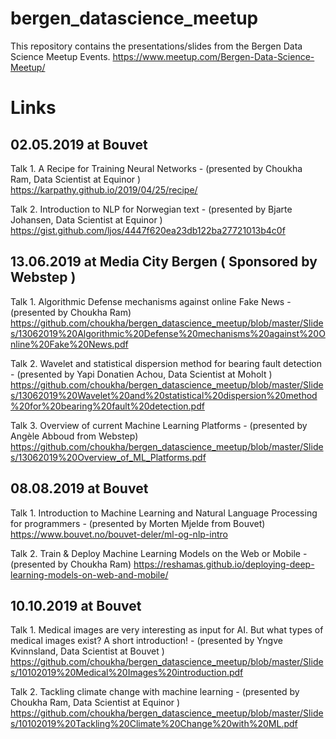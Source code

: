 # bergen_datascience_meetup
This repository contains the presentations/slides from the Bergen Data Science Meetup Events.
https://www.meetup.com/Bergen-Data-Science-Meetup/

# Links
## 02.05.2019 at Bouvet
Talk 1. A Recipe for Training Neural Networks - (presented by Choukha Ram, Data Scientist at Equinor )
https://karpathy.github.io/2019/04/25/recipe/

Talk 2. Introduction to NLP for Norwegian text - (presented by Bjarte Johansen, Data Scientist at Equinor )
https://gist.github.com/ljos/4447f620ea23db122ba27721013b4c0f

## 13.06.2019 at Media City Bergen ( Sponsored by Webstep )
Talk 1.  Algorithmic Defense mechanisms against online Fake News - (presented by Choukha Ram)
https://github.com/choukha/bergen_datascience_meetup/blob/master/Slides/13062019%20Algorithmic%20Defense%20mechanisms%20against%20Online%20Fake%20News.pdf

Talk 2. Wavelet and statistical dispersion method for bearing fault detection - (presented by Yapi Donatien Achou, Data Scientist at Moholt )
https://github.com/choukha/bergen_datascience_meetup/blob/master/Slides/13062019%20Wavelet%20and%20statistical%20dispersion%20method%20for%20bearing%20fault%20detection.pdf

Talk 3. Overview of current Machine Learning Platforms - (presented by Angèle Abboud from Webstep)
https://github.com/choukha/bergen_datascience_meetup/blob/master/Slides/13062019%20Overview_of_ML_Platforms.pdf

## 08.08.2019 at Bouvet
Talk 1. Introduction to Machine Learning and Natural Language Processing for programmers - (presented by Morten Mjelde from Bouvet)
https://www.bouvet.no/bouvet-deler/ml-og-nlp-intro

Talk 2. Train & Deploy Machine Learning Models on the Web or Mobile - (presented by Choukha Ram)
https://reshamas.github.io/deploying-deep-learning-models-on-web-and-mobile/

## 10.10.2019 at Bouvet
Talk 1. Medical images are very interesting as input for AI. But what types of medical images exist? A short introduction! - (presented by Yngve Kvinnsland, Data Scientist at Bouvet )
https://github.com/choukha/bergen_datascience_meetup/blob/master/Slides/10102019%20Medical%20Images%20introduction.pdf

Talk 2. Tackling climate change with machine learning - (presented by Choukha Ram, Data Scientist at Equinor )
https://github.com/choukha/bergen_datascience_meetup/blob/master/Slides/10102019%20Tackling%20Climate%20Change%20with%20ML.pdf
